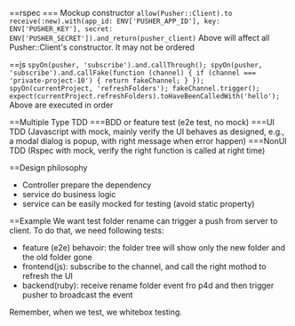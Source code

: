 ==rspec
=== Mockup constructor
`allow(Pusher::Client).to receive(:new).with(app_id: ENV['PUSHER_APP_ID'], key: ENV['PUSHER_KEY'], secret: ENV['PUSHER_SECRET']).and_return(pusher_client)`
Above will affect all Pusher::Client's constructor. It may not be ordered

==js
`spyOn(pusher, 'subscribe').and.callThrough();
 spyOn(pusher, 'subscribe').and.callFake(function (channel) {
                    if (channel === 'private-project-10') {
                        return fakeChannel;
                    }
                });
 spyOn(currentProject, 'refreshFolders');
 fakeChannel.trigger();
 expect(currentProject.refreshFolders).toHaveBeenCalledWith('hello');`
Above are executed in order

==Multiple Type TDD
===BDD or feature test (e2e test, no mock)
===UI TDD (Javascript with mock, mainly verify the UI behaves as designed, e.g., a modal dialog is popup, with right message when error happen)
===NonUI TDD (Rspec with  mock, verify the right function is called at right time)

==Design philosophy
* Controller prepare the dependency
* service do business logic
* service can be easily mocked for testing (avoid static property)

==Example
We want test folder rename can trigger a push from server to client. To do that, we need following tests:
* feature (e2e) behavoir: the folder tree will show only the new folder and the old folder gone
* frontend(js): subscribe to the channel, and call the right mothod to refresh the UI
* backend(ruby): receive rename folder event fro p4d and then trigger pusher to broadcast the event

Remember, when we test, we whitebox testing.
